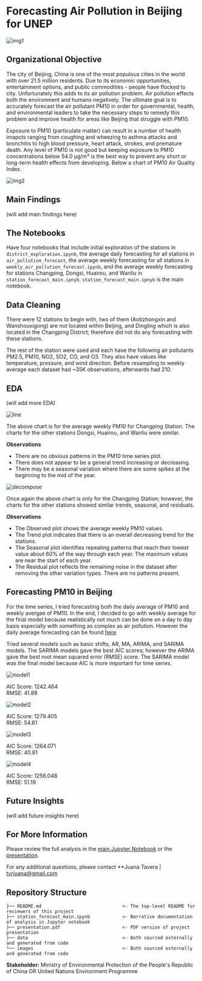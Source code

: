 # Forecasting Air Pollution in Beijing for UNEP

![img1](./images/beijing-air-pollution.webp)

## Organizational Objective

The city of Beijing, China is one of the most populous cities in the world with over 21.5 million residents. Due to its economic opportunities, entertainment options, and public commodities - people have flocked to city. Unfortunately this adds to its air pollution problem. Air pollution effects both the environment and humans negatively. The ultimate goal is to accurately forecast the air pollutant PM10 in order for governmental, health, and environmental leaders to take the necessary steps to remedy this problem and improve health for areas like Beijing that struggle with PM10.

Exposure to PM10 (particulate matter) can result in a number of health imapcts ranging from coughing and wheezing to asthma attacks and bronchitis to high blood pressure, heart attack, strokes, and premature death. Any level of PM10 is not good but keeping exposure to PM10 concentrations below 54.0 µg/m³ is the best way to prevent any short or long-term health effects from developing. Below a chart of PM10 Air Quality Index.

![img2](./images/air_quality_index.png)

## Main Findings

(will add main findings here)

## The Notebooks

Have four notebooks that include initial exploration of the stations in `district_exploration.ipynb`, the average daily forecasting for all stations in `air_pollution_forecast`, the average weekly forecasting for all stations in `weekly_air_pollution_forecast.ipynb`, and the average weekly forecasting for stations Changping, Dongsi, Huairou, and Wanliu in `station_forecast_main.ipnyb`. `station_forecast_main.ipnyb` is the main notebook.

## Data Cleaning

There were 12 stations to begin with, two of them (Aotizhongxin and Wanshouxigong) are not located within Beijing, and Dingling which is also located in the Changping District; therefore did not do any forecasting with these stations. 

The rest of the station were used and each have the following air pollutants PM2.5, PM10, NO2, SO2, CO, and O3. They also have values like temperature, pressure, and wind direction. Before resampling to weekly average each dataset had ~35K observations, afterwards had 210.

## EDA

(will add more EDA)

![line](./images/changping_line.png)

The above chart is for the average weekly PM10 for Changping Station. The charts for the other stations Dongsi, Huairou, and Wanliu were similar.

<b>Observations</b> 
- There are no obvious patterns in the PM10 time series plot.
- There does not appear to be a general trend increasing or decreasing.
- There may be a seasonal variation where there are some spikes at the beginning to the mid of the year. 


![decompose](./images/changping_decompose.png)

Once again the above chart is only for the Changping Station; however, the charts for the other stations showed similar trends, seasonal, and residuals.

<b>Observations</b> 
- The Observed plot shows the average weekly PM10 values.
- The Trend plot indicates that there is an overall decreasing trend for the stations.
- The Seasonal plot identifies repeating patterns that reach their lowest value about 60% of the way through each year. The maximum values are near the start of each year.
- The Residual plot reflects the remaining noise in the dataset after removing the other variation types. There are no patterns present.


## Forecasting PM10 in Beijing

For the time series, I tried forecasting both the daily average of PM10 and weekly avergae of PM10. In the end, I decided to go with weekly average for the final model because realistically not much can be done on a day to day basis especially with something as complex as air pollution. However the daily average forecasting can be found [here](./air_pollution_forecast.ipynb)

Tried several models such as basic shifts, AR, MA, ARIMA, and SARIMA models. The SARIMA models gave the best AIC scores; however the ARIMA gave the best root mean squared error (RMSE) score. The SARIMA model was the final model because AIC is more important for time series.

![model1](./images/sarima_changping.png)

AIC Score: 1242.464
<br>
RMSE: 41.88

![model2](./images/sarima_dongsi.png)

AIC Score: 1279.405
<br>
RMSE: 54.61

![model3](./images/sarima_huairou.png)

AIC Score: 1264.071
<br>
RMSE: 40.81


![model4](./images/sarima_wanliu.png)

AIC Score: 1256.048
<br>
RMSE: 51.19

## Future Insights

(will add future insights here)


## For More Information
Please review the full analysis in the [main Jupyter Notebook](./station_forecast_main.ipnyb) or the [presentation](./presentation.pdf).
 
For any additional questions, please contact **Juana Tavera | tvrjuana@gmail.com
 
## Repository Structure
```
├── README.md                              <- The top-level README for reviewers of this project
├── station_forecast_main.ipynb            <- Narrative documentation of analysis in Jupyter notebook
├── presentation.pdf                       <- PDF version of project presentation
├── data                                   <- Both sourced externally and generated from code
└── images                                 <- Both sourced externally and generated from code
```

<b>Stakeholder:</b> Ministry of Environmental Protection of the People's Republic of China OR United Nations Environment Programme